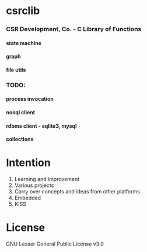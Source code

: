# csrclib
### CSR Development, Co. - C Library of Functions

#### state machine
#### graph
#### file utils
 
### TODO: 

#### process invocation
#### nosql client
#### rdbms client - sqlite3, mysql
#### collections

# Intention
1. Learning and improvement
2. Various projects
3. Carry over concepts and ideas from other platforms
4. Embedded
5. KISS

# License
GNU Lesser General Public License v3.0

